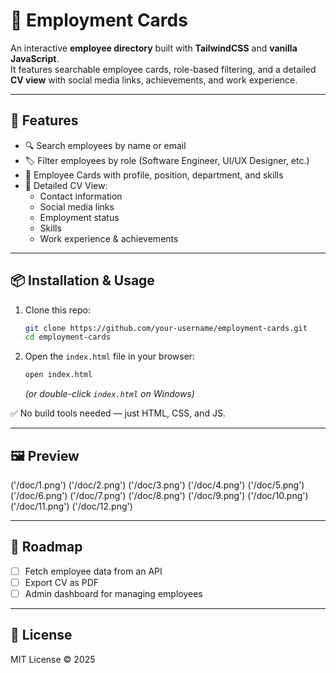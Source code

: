 # 📇 Employment Cards

An interactive **employee directory** built with **TailwindCSS** and **vanilla JavaScript**.  
It features searchable employee cards, role-based filtering, and a detailed **CV view** with social media links, achievements, and work experience.

---

## 🚀 Features

- 🔍 Search employees by name or email  
- 🏷️ Filter employees by role (Software Engineer, UI/UX Designer, etc.)  
- 📑 Employee Cards with profile, position, department, and skills  
- 📄 Detailed CV View:
  - Contact information  
  - Social media links  
  - Employment status  
  - Skills  
  - Work experience & achievements  

---

## 📦 Installation & Usage

1. Clone this repo:

   ```bash
   git clone https://github.com/your-username/employment-cards.git
   cd employment-cards
   ```

2. Open the `index.html` file in your browser:

   ```bash
   open index.html
   ```

   *(or double-click `index.html` on Windows)*

✅ No build tools needed — just HTML, CSS, and JS.

---

## 🖼️ Preview
('/doc/1.png')
('/doc/2.png')
('/doc/3.png')
('/doc/4.png')
('/doc/5.png')
('/doc/6.png')
('/doc/7.png')
('/doc/8.png')
('/doc/9.png')
('/doc/10.png')
('/doc/11.png')
('/doc/12.png')

---

## 📌 Roadmap

- [ ] Fetch employee data from an API  
- [ ] Export CV as PDF  
- [ ] Admin dashboard for managing employees  

---

## 📄 License

MIT License © 2025

